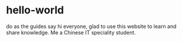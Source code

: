 # hello-world
do as the guides say
hi everyone, glad to use this website to learn and share knowledge. Me a Chinese IT speciality student.
